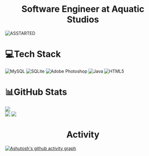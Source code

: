 <h1 align="center">Software Engineer at Aquatic Studios</h1>

![ASSTARTED](https://user-images.githubusercontent.com/85844486/162154108-46ba8447-6e3d-49fe-8b64-71569c2be9fb.png)

# 💻Tech Stack

![MySQL](https://img.shields.io/badge/mysql-%2300f.svg?style=for-the-badge&logo=mysql&logoColor=white) ![SQLite](https://img.shields.io/badge/sqlite-%2307405e.svg?style=for-the-badge&logo=sqlite&logoColor=white) ![Adobe Photoshop](https://img.shields.io/badge/adobephotoshop-%2331A8FF.svg?style=for-the-badge&logo=adobephotoshop&logoColor=white) ![Java](https://img.shields.io/badge/java-%23ED8B00.svg?style=for-the-badge&logo=java&logoColor=white) ![HTML5](https://img.shields.io/badge/html5-%23E34F26.svg?style=for-the-badge&logo=html5&logoColor=white)

# 📊GitHub Stats

![](https://github-readme-stats.vercel.app/api?username=Sxmuray&theme=dark&hide_border=false&include_all_commits=false&count_private=false)<br/>
![](https://github-readme-stats.vercel.app/api/top-langs/?username=Sxmuray&theme=dark&hide_border=false&include_all_commits=false&count_private=false&layout=compact)
![](https://github-readme-streak-stats.herokuapp.com/?user=Sxmuray&theme=dark&hide_border=false)<br/>

<h1 align="center">Activity</h1>

[![Ashutosh's github activity graph](https://activity-graph.herokuapp.com/graph?username=sxmuray&bg_color=ffffff&color=828282&line=000000&point=009dff&area=true&hide_border=true)](https://github.com/ashutosh00710/github-readme-activity-graph)
